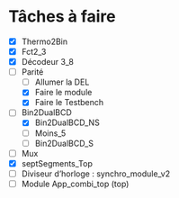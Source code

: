 # Tâches à faire

- [x] Thermo2Bin
- [x] Fct2_3
- [x] Décodeur 3_8
- [ ] Parité
  - [ ] Allumer la DEL
  - [x] Faire le module
  - [x] Faire le Testbench
- [ ] Bin2DualBCD
  - [x] Bin2DualBCD_NS
  - [ ] Moins_5
  - [ ] Bin2DualBCD_S
- [ ] Mux
- [x] septSegments_Top
- [ ] Diviseur d’horloge : synchro_module_v2
- [ ] Module App_combi_top (top)

